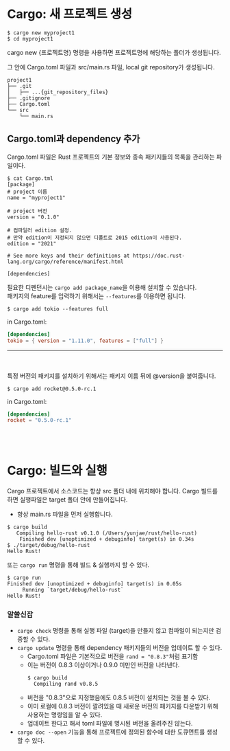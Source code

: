 # Cargo: 새 프로젝트 생성

```shell
$ cargo new myproject1
$ cd myproject1
```
cargo new {프로젝트명} 명령을 사용하면 프로젝트명에 해당하는 폴더가 생성됩니다.  

그 안에 Cargo.toml 파일과 src/main.rs 파일, local git repository가 생성됩니다.

```shell
project1
├── .git
│   ├── ...{git_repository_files}
├── .gitignore
├── Cargo.toml
└── src
    └── main.rs
```

## Cargo.toml과 dependency 추가
Cargo.toml 파일은 Rust 프로젝트의 기본 정보와 종속 패키지들의 목록을 관리하는 파일이다.
```shell
$ cat Cargo.tml
[package]
# project 이름
name = "myproject1"

# project 버전
version = "0.1.0"   

# 컴파일러 edition 설정. 
# 만약 edition이 지정되지 않으면 디폴트로 2015 edition이 사용된다.
edition = "2021"    

# See more keys and their definitions at https://doc.rust-lang.org/cargo/reference/manifest.html

[dependencies]
```
필요한 디펜던시는 `cargo add package_name`을 이용해 설치할 수 있습니다.  
패키지의 feature를 입력하기 위해서는 `--features`를 이용하면 됩니다.

```shell
$ cargo add tokio --features full
```

in Cargo.toml:
```toml
[dependencies]
tokio = { version = "1.11.0", features = ["full"] }
```

--------
<br></br>
특정 버전의 패키지를 설치하기 위해서는 패키지 이름 뒤에 @version을 붙여줍니다.

```shell
$ cargo add rocket@0.5.0-rc.1
```
in Cargo.toml:
```toml
[dependencies]
rocket = "0.5.0-rc.1"
```
<br></br>

# Cargo: 빌드와 실행
Cargo 프로젝트에서 소스코드는 항상 src 폴더 내에 위치해야 합니다.
Cargo 빌드를 하면 실행파일은 target 폴더 안에 만들어집니다.
+ 항상 main.rs 파일을 먼저 실행합니다.

```shell
$ cargo build
   Compiling hello-rust v0.1.0 (/Users/yunjae/rust/hello-rust)
    Finished dev [unoptimized + debuginfo] target(s) in 0.34s
$ ./target/debug/hello-rust
Hello Rust!
```
  
또는 `cargo run` 명령을 통해 빌드 & 실행까지 할 수 있다.
```shell
$ cargo run
Finished dev [unoptimized + debuginfo] target(s) in 0.05s
     Running `target/debug/hello-rust`
Hello Rust!
```

### 알쓸신잡
+ `cargo check` 명령을 통해 실행 파일 (target)을 만들지 않고 컴파일이 되는지만 검증할 수 있다.
+ `cargo update` 명령을 통해 dependency 패키지들의 버전을 업데이트 할 수 있다.
  - Cargo.toml 파일은 기본적으로 버전을 `rand = "0.8.3"`처럼 표기함
  - 이는 버전이 0.8.3 이상이거나 0.9.0 미만인 버전을 나타낸다.
    ```shell
    $ cargo build
      Compiling rand v0.8.5
    ```
  - 버전을 "0.8.3"으로 지정했음에도 0.8.5 버전이 설치되는 것을 볼 수 있다.
  - 이미 로컬에 0.8.3 버전이 깔려있을 때 새로운 버전의 패키지를 다운받기 위해 사용하는 명령임을 알 수 있다.
  - 업데이트 한다고 해서 toml 파일에 명시된 버전을 올려주진 않는다.
+ `cargo doc --open` 기능을 통해 프로젝트에 정의된 함수에 대한 도큐먼트를 생성할 수 있다.
